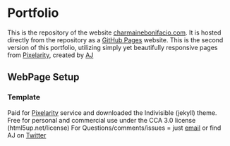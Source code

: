 # Portfolio

This is the repository of the website [charmainebonifacio.com](http://charmainebonifacio.com).
It is hosted directly from the repository as a [GitHub Pages](https://pages.github.com/) website.
This is the second version of this portfolio, utilizing simply yet beautifully responsive pages from [Pixelarity](https://pixelarity.com/), created by [AJ](https://twitter.com/ajlkn)

## WebPage Setup

### Template

Paid for [Pixelarity](https://pixelarity.com/) service and downloaded the Indivisible (jekyll) theme.
Free for personal and commercial use under the CCA 3.0 license (html5up.net/license)
For Questions/comments/issues = just [email](aj@lkn.io) or find AJ on [Twitter](https://twitter.com/ajlkn)
